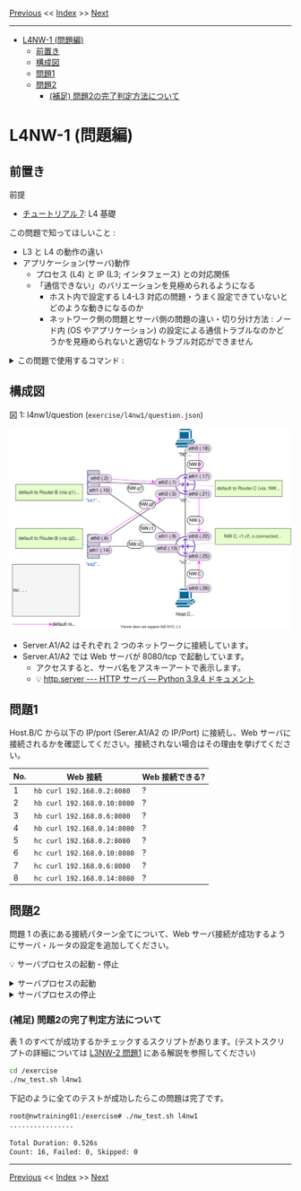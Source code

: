 <!-- HEADER -->
[Previous](../l3nw2/answer.md) << [Index](../index.md) >> [Next](../l4nw1/answer.md)

---
<!-- /HEADER -->

<!-- TOC -->

- [L4NW-1 (問題編)](#l4nw-1-問題編)
  - [前置き](#前置き)
  - [構成図](#構成図)
  - [問題1](#問題1)
  - [問題2](#問題2)
    - [(補足) 問題2の完了判定方法について](#補足-問題2の完了判定方法について)

<!-- /TOC -->

# L4NW-1 (問題編)

## 前置き

前提

- [チュートリアル 7](../tutorial7/scenario.md): L4 基礎

この問題で知ってほしいこと :

* L3 と L4 の動作の違い
* アプリケーション(サーバ)動作
  * プロセス (L4) と IP (L3; インタフェース) との対応関係
  * 「通信できない」のバリエーションを見極められるようになる
    * ホスト内で設定する L4-L3 対応の問題・うまく設定できていないとどのような動きになるのか
    * ネットワーク側の問題とサーバ側の問題の違い・切り分け方法 : ノード内 (OS やアプリケーション) の設定による通信トラブルなのかどうかを見極められないと適切なトラブル対応ができません

<details>

<summary>この問題で使用するコマンド :</summary>

* インタフェースの一覧表示・設定確認
  * IP アドレス一の確認
    * `ip addr show [dev インタフェース名]`
* ノード内のプロセス操作
  * プロセス一覧表示
    * `ps -o pid,args` : `-o` 表示するフィールドの指定。長い文字列が途中で削られるのを防ぎたい場合は `--width 100` のように最大幅を数字で指定する。
  * プロセス停止
    * `kill プロセスID`
* ノード内でオープンされているポートの一覧
  * `ss -ltn` : `-l` (listen), `-t` (tcp), `-n` (numeric), オプションは適宜選択すること
* L3 の通信確認
  * `ping 宛先IPアドレス` (オプション `-c N` は送信するパケット数を指定します。)
* L3 通信経路の確認
  * `traceroute 宛先IPアドレス`
* ルーティングテーブルの確認
  * `ip route`
* ルーティングテーブルの操作 (静的経路の追加・削除)
  * `ip route add 宛先ネットワーク via 中継先ルータ(nexthop)IPアドレス`
  * `ip route del 宛先ネットワーク`
+ L4 の通信確認 (:white_check_mark: 演習内では L4 はすべて Web サーバになっています)
  * `curl URL`
* パケットキャプチャ (必要に応じて)
  * `tcpdump -l [-i インタフェース名]` : オプション `-l` がないとリアルタイムに表示されません。

</details>

## 構成図

図 1: l4nw1/question (`exercise/l4nw1/question.json`)

![Topology](topology.drawio.svg)

* Server.A1/A2 はそれぞれ 2 つのネットワークに接続しています。
* Server.A1/A2 では Web サーバが 8080/tcp で起動しています。
  * アクセスすると、サーバ名をアスキーアートで表示します。
  * :bulb: [http.server --- HTTP サーバ — Python 3.9.4 ドキュメント](https://docs.python.org/ja/3/library/http.server.html)

## 問題1

Host.B/C から以下の IP/port (Serer.A1/A2 の IP/Port) に接続し、Web サーバに接続されるかを確認してください。接続されない場合はその理由を挙げてください。

|No.| Web 接続                  |Web 接続できる?|
|---|---------------------------|---------------|
| 1 |`hb curl 192.168.0.2:8080` | ? |
| 2 |`hb curl 192.168.0.10:8080`| ? |
| 3 |`hb curl 192.168.0.6:8080` | ? |
| 4 |`hb curl 192.168.0.14:8080`| ? |
| 5 |`hc curl 192.168.0.2:8080` | ? |
| 6 |`hc curl 192.168.0.10:8080`| ? |
| 7 |`hc curl 192.168.0.6:8080` | ? |
| 8 |`hc curl 192.168.0.14:8080`| ? |

## 問題2

問題 1 の表にある接続パターン全てについて、Web サーバ接続が成功するようにサーバ・ルータの設定を追加してください。

:bulb: サーバプロセスの起動・停止

<details>

<summary>サーバプロセスの起動</summary>

Mininet ホストでサーバアプリケーションをバックグラウンド実行することによって実現できます。
- :white_check_mark: この環境内では Python の http モジュールを使用して Web サーバとしています。(コマンド末尾の `&` がバックグラウンド実行を指定しています。)
- :bulb: 実行オプションについては [http.server --- HTTP サーバ — Python 3.9.4 ドキュメント](https://docs.python.org/ja/3/library/http.server.html) 参照

```bash
# Mininet ターミナル
sa1 python3 -m http.server &
```

</details>

<details>

<summary>サーバプロセスの停止</summary>

バックグラウンド実行されているプロセスはそのまま (フォアグラウンドから) では操作できません。
Mininet ホストで動作しているプロセス ID を確認し、`kill`コマンドでプロセス ID を指定してプロセスを停止してください。

```bash
# プロセス・プロセスIDの確認
ps -Ho pid,args
# プロセス停止 (プロセスID 12345 のプロセスの停止)
kill 12345
```

</details>



### (補足) 問題2の完了判定方法について

表 1 のすべてが成功するかチェックするスクリプトがあります。(テストスクリプトの詳細については [L3NW-2 問題1](../l3nw2/question.md) にある解説を参照してください)

```bash
cd /exercise
./nw_test.sh l4nw1
```

下記のように全てのテストが成功したらこの問題は完了です。

```text
root@nwtraining01:/exercise# ./nw_test.sh l4nw1
................

Total Duration: 0.526s
Count: 16, Failed: 0, Skipped: 0
```

<!-- FOOTER -->

---

[Previous](../l3nw2/answer.md) << [Index](../index.md) >> [Next](../l4nw1/answer.md)
<!-- /FOOTER -->
